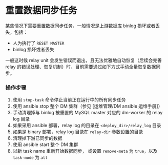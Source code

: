 重置数据同步任务
===

某些情况下需要重置数据同步任务，一般情况是上游数据库 binlog 损坏或者丢失，包括：

- 人为执行了 `RESET MASTER`
- binlog 损坏或者丢失

一般这时候 relay unit 会发生错误而退出，且无法优雅地自动恢复（后续会完善 relay 的错误处理、恢复机制）时，目前需要通过如下方式手动全量恢复数据同步。

### 操作步骤

1. 使用 `stop-task` 命令停止当前正在运行中的所有同步任务
2. 使用 ansible stop 整个 DM 集群（参见 [运维管理/DM ansible 运维手册]）
3. 手动清理掉与 binlog 被重置的 MySQL master 对应的 dm-worker 的 relay log 目录
  1. 如果采用 ansible 部署，relay log 的目录在 `<deploy_dir>/relay_log` 目录
  2. 如果是 binary 部署，relay log 目录在 `relay-dir` 参数设置的目录
4. 清理掉下游已同步的数据
5. 使用 ansible start 整个 DM 集群
6. 以新 task name 重新开始数据同步， 或设置 `remove-meta` 为 `true`，以及 `task-mode` 为 `all`
